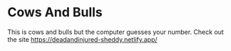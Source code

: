 # Cows And Bulls
This is cows and bulls but the computer guesses your number.
Check out the site 
https://deadandinjured-sheddy.netlify.app/

